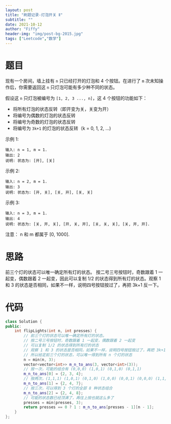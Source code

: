 ```yaml
---
layout: post
title: "刷题记录-灯泡开关 Ⅱ"
subtitle: ""
date: 2021-10-12
author: "Fiffy"
header-img: "img/post-bg-2015.jpg"
tags: ["Leetcode","数学"]
---
```


# 题目

现有一个房间，墙上挂有 `n` 只已经打开的灯泡和 4 个按钮。在进行了 `m` 次未知操作后，你需要返回这 `n` 只灯泡可能有多少种不同的状态。

假设这 `n` 只灯泡被编号为 `[1, 2, 3 ..., n]`，这 4 个按钮的功能如下：

- 将所有灯泡的状态反转（即开变为关，关变为开）
- 将编号为偶数的灯泡的状态反转
- 将编号为奇数的灯泡的状态反转
- 将编号为 `3k+1` 的灯泡的状态反转（k = 0, 1, 2, ...) 

示例 1:

```
输入: n = 1, m = 1.
输出: 2
说明: 状态为: [开], [关]
```


示例 2:

```
输入: n = 2, m = 1.
输出: 3
说明: 状态为: [开, 关], [关, 开], [关, 关]
```


示例 3:

```
输入: n = 3, m = 1.
输出: 4
说明: 状态为: [关, 开, 关], [开, 关, 开], [关, 关, 关], [关, 开, 开].
```


注意： n 和 m 都属于 [0, 1000].

# 思路

前三个灯的状态可以唯一确定所有灯的状态。
按二号三号按钮时，奇数跟着 1 一起变，偶数跟着 2 一起变，因此可以复制 1/2 的状态得到所有灯的状态。观察 1 和 3 的状态是否相同，如果不一样，说明四号按钮按过了，再把 3k+1 反一下。

# 代码

```c++
class Solution {
public:
    int flipLights(int n, int presses) {
        // 前三个灯的状态可以唯一确定所有灯的状态。
        // 按二号三号按钮时，奇数跟着 1 一起变，偶数跟着 2 一起变
        // 可以复制 1/2 的状态得到所有灯的状态
        // 观察 1 和 3 的状态是否相同，如果不一样，说明四号按钮按过了，再把 3k+1 反一下
        // 所以给定前三个灯的状态，可以唯一得到所有 n 个灯的状态
        n = min(n, 3);
        vector<vector<int>> m_n_to_ans(3, vector<int>(3));
        // 按一次，可能的组合有 (0,0,0) (1,0,1) (0,1,0) (0,1,1)
        m_n_to_ans[0] = {2, 3, 4};
        // 按两次，(1,1,1) (1,0,1) (0,1,0) (1,0,0) (0,0,1) (0,0,0) (1,1,0)
        m_n_to_ans[1] = {2, 4, 7};
        // 按三次，可以得到 3 个灯的全部 8 种状态组合
        m_n_to_ans[2] = {2, 4, 8};
        // 可能的状态数已经顶满了，再往上按也就这么多了
        presses = min(presses, 3);
        return presses == 0 ? 1 : m_n_to_ans[presses - 1][n - 1];
    }
};
```

